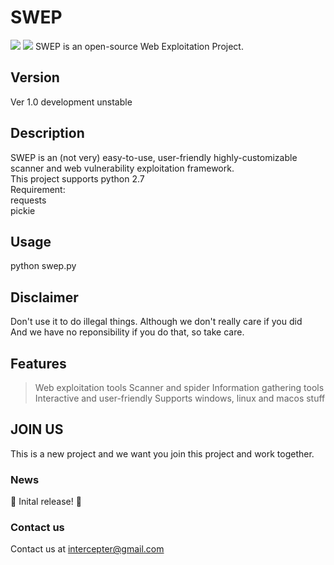 # SWEP
<img src="https://img.shields.io/badge/Python-2.7-blue.svg?style=flat-square&logo=python"></img>
<img src="https://img.shields.io/badge/license-MIT-lightgreen.svg?style=flat-square"></img>
SWEP is an open-source Web Exploitation Project.
## Version
Ver 1.0 development unstable
## Description
SWEP is an (not very) easy-to-use, user-friendly highly-customizable scanner and web vulnerability exploitation framework.<br>
This project supports python 2.7<br>
Requirement:<br>
requests<br>
pickie<br>
## Usage
python swep.py<br>
## Disclaimer
Don't use it to do illegal things. Although we don't really care if you did<br>
And we have no reponsibility if you do that, so take care.
## Features
> Web exploitation tools
> Scanner and spider
> Information gathering tools
> Interactive and user-friendly
> Supports windows, linux and macos stuff
## JOIN US
This is a new project and we want you join this project and work together.
### News
:tada: Inital release! :tada: 

### Contact us
Contact us at intercepter@gmail.com 

